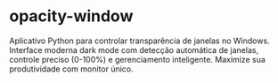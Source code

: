 # opacity-window
Aplicativo Python para controlar transparência de janelas no Windows. Interface moderna dark mode com detecção automática de janelas, controle preciso (0-100%) e gerenciamento inteligente. Maximize sua produtividade com monitor único.
